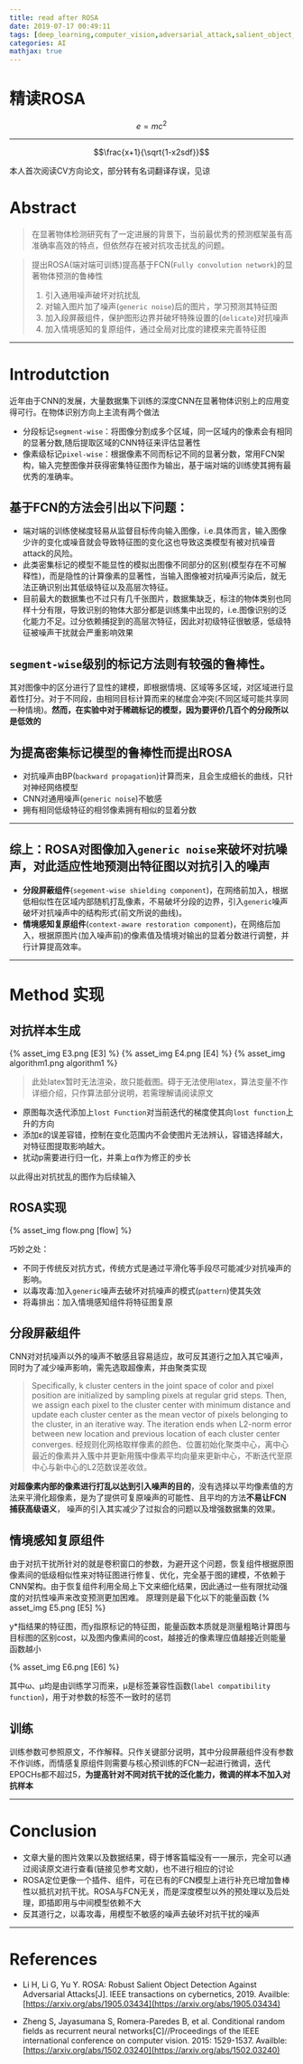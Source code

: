 ```yaml
---
title: read after ROSA
date: 2019-07-17 00:49:11
tags: [deep_learning,computer_vision,adversarial_attack,salient_object_detection]
categories: AI
mathjax: true
---
```


# 精读ROSA

$$e =mc^2$$

---
$$\frac{x+1}{\sqrt{1-x2sdf}}$$

本人首次阅读CV方向论文，部分转有名词翻译存误，见谅

# Abstract
> 在显著物体检测研究有了一定进展的背景下，当前最优秀的预测框架虽有高准确率高效的特点，但依然存在被对抗攻击扰乱的问题。

> 提出ROSA(端对端可训练)提高基于FCN(`Fully convolution network`)的显著物体预测的鲁棒性
> 1. 引入通用噪声破坏对抗扰乱
> 2. 对输入图片加了噪声(`generic noise`)后的图片，学习预测其特征图
> 3. 加入段屏蔽组件，保护图形边界并破坏特殊设置的(`delicate`)对抗噪声
> 4. 加入情境感知的复原组件，通过全局对比度的建模来完善特征图

---

# Introdutction
近年由于CNN的发展，大量数据集下训练的深度CNN在显著物体识别上的应用变得可行。在物体识别方向上主流有两个做法
- 分段标记`segment-wise`：将图像分割成多个区域，同一区域内的像素会有相同的显著分数,随后提取区域的CNN特征来评估显著性
- 像素级标记`pixel-wise`：根据像素不同而标记不同的显著分数，常用FCN架构，输入完整图像并获得密集特征图作为输出，基于端对端的训练使其拥有最优秀的准确率。

## 基于FCN的方法会引出以下问题：
- 端对端的训练使梯度轻易从监督目标传向输入图像，i.e.具体而言，输入图像少许的变化或噪音就会导致特征图的变化这也导致这类模型有被对抗噪音attack的风险。
- 此类密集标记的模型不能显性的模拟出图像不同部分的区别(模型存在不可解释性)，而是隐性的计算像素的显著性，当输入图像被对抗噪声污染后，就无法正确识别出其低级特征以及高层次特征。
- 目前最大的数据集也不过只有几千张图片，数据集缺乏，标注的物体类别也同样十分有限，导致识别的物体大部分都是训练集中出现的，i.e.图像识别的泛化能力不足。过分依赖捕捉到的高层次特征，因此对初级特征很敏感，低级特征被噪声干扰就会严重影响效果

## `segment-wise`级别的标记方法则有较强的鲁棒性。
其对图像中的区分进行了显性的建模，即根据情境、区域等多区域，对区域进行显着性打分。对于不同段，由相同目标计算而来的梯度会冲突(不同区域可能共享同一种情境)。**然而，在实验中对于稀疏标记的模型，因为要评价几百个的分段所以是低效的**

## 为提高密集标记模型的鲁棒性而提出ROSA
- 对抗噪声由BP(`backward propagation`)计算而来，且会生成细长的曲线，只针对神经网络模型
- CNN对通用噪声(`generic noise`)不敏感
- 拥有相同低级特征的相邻像素拥有相似的显着分数

---
## **综上：ROSA对图像加入`generic noise`来破坏对抗噪声，对此适应性地预测出特征图以对抗引入的噪声**
- **分段屏蔽组件**(`segement-wise shielding component`)，在网络前加入，根据低相似性在区域内部随机打乱像素，不易破坏分段的边界，引入`generic`噪声破坏对抗噪声中的结构形式(前文所说的曲线)。
- **情境感知复原组件**(`context-aware restoration component`)，在网络后加入，根据原图片(加入噪声前)的像素值及情境对输出的显着分数进行调整，并行计算提高效率。

---
# Method 实现

## 对抗样本生成

{% asset_img E3.png [E3] %}
{% asset_img E4.png [E4] %}
{% asset_img algorithm1.png algorithm1 %}
<!-- ![](read-after-ROSA/E3.png)
![](read-after-ROSA/E4.png)
![](read-after-ROSA/algorithm1.png) -->

> 此处latex暂时无法渲染，故只能截图。碍于无法使用latex，算法变量不作详细介绍，只作算法部分说明，若需理解请阅读原文
- 原图每次迭代添加上`lost Function`对当前迭代的梯度使其向`lost function`上升的方向
- 添加ε的误差容错，控制在变化范围内不会使图片无法辨认，容错选择越大，对特征图提取影响越大。
- 扰动p需要进行归一化，并乘上α作为修正的步长

以此得出对抗扰乱的图作为后续输入

## ROSA实现
{% asset_img flow.png [flow] %}
<!-- ![](read-after-ROSA/flow.png) -->
巧妙之处：
- 不同于传统反对抗方式，传统方式是通过平滑化等手段尽可能减少对抗噪声的影响。
- 以毒攻毒:加入`generic`噪声去破坏对抗噪声的模式(`pattern`)使其失效
- 将毒排出：加入情境感知组件将特征图复原

## 分段屏蔽组件
CNN对对抗噪声以外的噪声不敏感且容易适应，故可反其道行之加入其它噪声，同时为了减少噪声影响，需先选取超像素，并由聚类实现
>Specifically, k cluster centers in the joint space of color and pixel position are initialized by sampling pixels at regular grid steps. Then, we assign each pixel to the cluster center with minimum distance and update each cluster center as the mean vector of pixels belonging to the cluster, in an iterative way. The iteration ends when L2-norm error between new location and previous location of each cluster center converges.
> 经规则化网格取样像素的颜色、位置初始化聚类中心，离中心最近的像素并入簇中并更新用簇中像素平均向量来更新中心，不断迭代至原中心与新中心的L2范数误差收敛。

**对超像素内部的像素进行打乱以达到引入噪声的目的**，没有选择以平均像素值的方法来平滑化超像素，是为了提供可复原噪声的可能性、且平均的方法**不易让FCN捕获高级语义**，
噪声的引入其实减少了过拟合的问题以及增强数据集的效果。


## 情境感知复原组件
由于对抗干扰所针对的就是卷积窗口的参数，为避开这个问题，恢复组件根据原图像素间的低级相似性来对特征图进行修复、优化，完全基于图的建模，不依赖于CNN架构。由于恢复组件利用全局上下文来细化结果，因此通过一些有限扰动强度的对抗性噪声来改变预测更加困难。
原理则是最下化以下的能量函数
{% asset_img E5.png [E5] %}
<!-- ![](image/E5.png) -->

y*指结果的特征图，而y指原标记的特征图，能量函数本质就是测量粗略计算图与目标图的区别cost，以及图内像素间的cost，越接近的像素理应值越接近则能量函数越小

{% asset_img E6.png [E6] %}
<!-- ![](image/E6.png) -->
其中ω、μ均是由训练学习而来，μ是标签兼容性函数(`label compatibility function`)，用于对参数的标签不一致时的惩罚

## 训练
训练参数可参照原文，不作解释。只作关键部分说明，其中分段屏蔽组件没有参数不作训练，而情感复原组件则需要与核心预训练的FCN一起进行微调，迭代EPOCHs都不超过5，**为提高针对不同对抗干扰的泛化能力，微调的样本不加入对抗样本**


---
# Conclusion
- 文章大量的图片效果以及数据结果，碍于博客篇幅没有一一展示，完全可以通过阅读原文进行查看(链接见参考文献)，也不进行相应的讨论
- ROSA定位更像一个插件、组件，可在已有的FCN模型上进行补充已增加鲁棒性以抵抗对抗干扰。ROSA与FCN无关，而是深度模型以外的预处理以及后处理，即插即用与中间模型依赖不大
- 反其道行之，以毒攻毒，用模型不敏感的噪声去破坏对抗干扰的噪声
---
# References

- Li H, Li G, Yu Y. ROSA: Robust Salient Object Detection Against Adversarial Attacks[J]. IEEE transactions on cybernetics, 2019. Availble: [https://arxiv.org/abs/1905.03434](https://arxiv.org/abs/1905.03434)

- Zheng S, Jayasumana S, Romera-Paredes B, et al. Conditional random fields as recurrent neural networks[C]//Proceedings of the IEEE international conference on computer vision. 2015: 1529-1537. Availble: [https://arxiv.org/abs/1502.03240](https://arxiv.org/abs/1502.03240)









